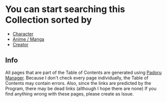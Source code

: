 # You can start searching this Collection sorted by
* [Character](https://github.com/shadow578/Project-Padoru/blob/master/table-of-contents/character-index.md)
* [Anime / Manga](https://github.com/shadow578/Project-Padoru/blob/master/table-of-contents/shows-index.md)
* [Creator](https://github.com/shadow578/Project-Padoru/blob/master/table-of-contents/creators-index.md)

## Info
All pages that are part of the Table of Contents are generated using [Padoru Manager](https://github.com/shadow578/Padoru-Manager). 
Because I don't check every page individually, the Table of Contents may contain errors. 
Also, since the links are predicted by the Program, there may be dead links (although I hope there are none)
If you find anything wrong with these pages, please create as Issue.
